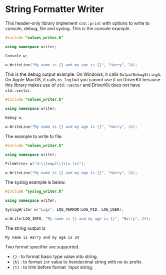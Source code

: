 # String Formatter Writer

This header-only library implement `std::print` with options to write to console, debug, file and syslog. This is the console example.

```Cpp
#include "values_writer.h"

using namespace writer;

Console w;

w.WriteLine("My name is {} and my age is {}", "Harry", 24);
```

This is the debug output example. On Windows, it calls `OutputDebugStringA`. On Apple MacOS, it calls `os_log` but you cannot use it on DriverKit because this library makes use of `std::vector` and DriverKit does not have `std::vector`.

```Cpp
#include "values_writer.h"

using namespace writer;

Debug w;

w.WriteLine("My name is {} and my age is {}", "Harry", 24);
```

The example to write to file.

```Cpp
#include "values_writer.h"

using namespace writer;

FileWriter w("d:\\temp2\\file.txt");

w.WriteLine("My name is {} and my age is {}", "Harry", 24);
```

The syslog example is below.

```Cpp
#include "syslog_writer.h"

using namespace writer;

SyslogWriter w("Logs", LOG_PERROR|LOG_PID, LOG_USER);

w.Write(LOG_INFO, "My name is {} and my age is {}", "Harry", 24);
```

The string output is 

```
My name is Harry and my age is 24
```

Two format specifier are supported.

* `{}` : to format basic type value into string.
* `{h}` : to format `int` value to hexidecimal string with no `0x` prefix.
* `{t}` : to trim before format `input string.
